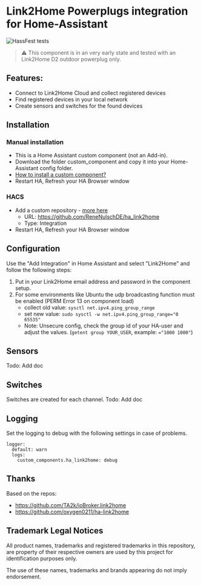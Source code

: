 # Link2Home Powerplugs integration for Home-Assistant

![HassFest tests](https://github.com/renenulschde/ha_link2home/workflows/Validate%20with%20hassfest/badge.svg)

> :warning: This component is in an very early state and tested with an Link2Home D2 outdoor powerplug only.

## Features:

- Connect to Link2Home Cloud and collect registered devices
- Find registered devices in your local network
- Create sensors and switches for the found devices

## Installation

### Manual installation

- This is a Home Assistant custom component (not an Add-in).
- Download the folder custom_component and copy it into your Home-Assistant config folder.
- [How to install a custom component?](https://www.google.com/search?q=how+to+install+custom+components+home+assistant)
- Restart HA, Refresh your HA Browser window

### HACS

- Add a custom repository - [more here](https://hacs.xyz/docs/faq/custom_repositories/)
  - URL: https://github.com/ReneNulschDE/ha_link2home
  - Type: Integration
- Restart HA, Refresh your HA Browser window

## Configuration

Use the "Add Integration" in Home Assistant and select "Link2Home" and follow the following steps:

1. Put in your Link2Home email address and password in the component setup.
2. For some environments like Ubuntu the udp broadcasting function must be enabled (PERM Error 13 on component load)
   - collect old value: `sysctl net.ipv4.ping_group_range`
   - set new value: `sudo sysctl -w net.ipv4.ping_group_range="0 65535"`
   - Note: Unsecure config, check the group id of your HA-user and adjust the values. (`getent group YOUR_USER`, example: `="1000 1000"`)

## Sensors

Todo: Add doc

## Switches

Switches are created for each channel.
Todo: Add doc

## Logging

Set the logging to debug with the following settings in case of problems.

```
logger:
  default: warn
  logs:
    custom_components.ha_link2home: debug
```

## Thanks

Based on the repos:

- https://github.com/TA2k/ioBroker.link2home
- https://github.com/oxygen0211/ha-link2home

## Trademark Legal Notices

All product names, trademarks and registered trademarks in this
repository, are property of their respective owners are used by this project for identification purposes only.

The use of these names, trademarks and brands appearing do not imply endorsement.
